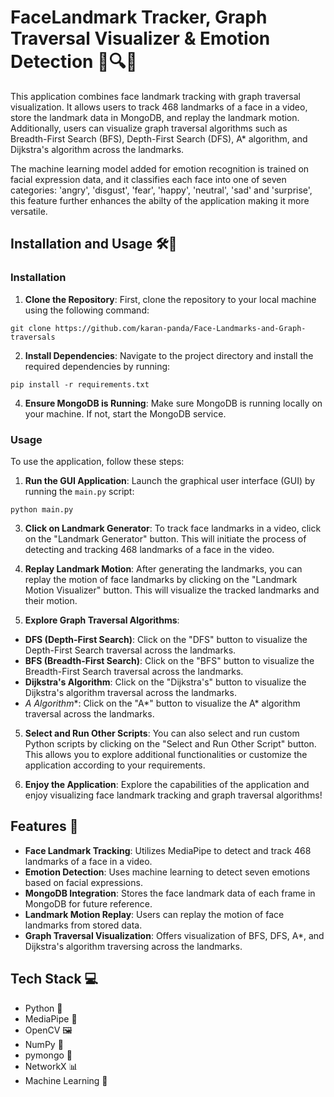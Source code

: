 # FaceLandmark Tracker, Graph Traversal Visualizer & Emotion Detection 🎯🔍😃

This application combines face landmark tracking with graph traversal visualization. It allows users to track 468 landmarks of a face in a video, store the landmark data in MongoDB, and replay the landmark motion. Additionally, users can visualize graph traversal algorithms such as Breadth-First Search (BFS), Depth-First Search (DFS), A* algorithm, and Dijkstra's algorithm across the landmarks.

The machine learning model added for emotion recognition is trained on facial expression data, and it classifies each face into one of seven categories: 'angry', 'disgust', 'fear', 'happy', 'neutral', 'sad' and 'surprise', this feature further enhances the abilty of the application making it more versatile.

## Installation and Usage 🛠️📝

### Installation

1. **Clone the Repository**: First, clone the repository to your local machine using the following command:

```
git clone https://github.com/karan-panda/Face-Landmarks-and-Graph-traversals
```

2. **Install Dependencies**: Navigate to the project directory and install the required dependencies by running:
```
pip install -r requirements.txt
```

4. **Ensure MongoDB is Running**: Make sure MongoDB is running locally on your machine. If not, start the MongoDB service.

### Usage

To use the application, follow these steps:

1. **Run the GUI Application**: Launch the graphical user interface (GUI) by running the `main.py` script:
```
python main.py
```

3. **Click on Landmark Generator**: To track face landmarks in a video, click on the "Landmark Generator" button. This will initiate the process of detecting and tracking 468 landmarks of a face in the video.

4. **Replay Landmark Motion**: After generating the landmarks, you can replay the motion of face landmarks by clicking on the "Landmark Motion Visualizer" button. This will visualize the tracked landmarks and their motion.

5. **Explore Graph Traversal Algorithms**:
 - **DFS (Depth-First Search)**: Click on the "DFS" button to visualize the Depth-First Search traversal across the landmarks.
 - **BFS (Breadth-First Search)**: Click on the "BFS" button to visualize the Breadth-First Search traversal across the landmarks.
 - **Dijkstra's Algorithm**: Click on the "Dijkstra's" button to visualize the Dijkstra's algorithm traversal across the landmarks.
 - **A* Algorithm**: Click on the "A*" button to visualize the A* algorithm traversal across the landmarks.

5. **Select and Run Other Scripts**: You can also select and run custom Python scripts by clicking on the "Select and Run Other Script" button. This allows you to explore additional functionalities or customize the application according to your requirements.

6. **Enjoy the Application**: Explore the capabilities of the application and enjoy visualizing face landmark tracking and graph traversal algorithms!

## Features 🚀

- **Face Landmark Tracking**: Utilizes MediaPipe to detect and track 468 landmarks of a face in a video.
- **Emotion Detection**: Uses machine learning to detect seven emotions based on facial expressions.
- **MongoDB Integration**: Stores the face landmark data of each frame in MongoDB for future reference.
- **Landmark Motion Replay**: Users can replay the motion of face landmarks from stored data.
- **Graph Traversal Visualization**: Offers visualization of BFS, DFS, A*, and Dijkstra's algorithm traversing across the landmarks.

## Tech Stack 💻

- Python 🐍
- MediaPipe 🎥
- OpenCV 🖼️
- NumPy 🔢
- pymongo 📁
- NetworkX 📊
- Machine Learning 🧠
